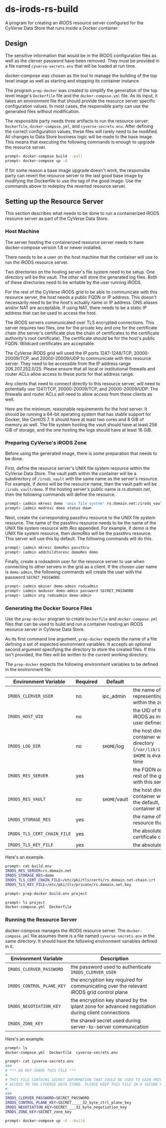 # ds-irods-rs-build

A program for creating an iRODS resource server configured for the CyVerse Data Store that runs
inside a Docker container.


## Design

The sensitive information that would be in the iRODS configuration files as well as the clerver
password have been removed. They must be provided in a file named `cyverse-secrets.env` that will
be loaded at run time.

docker-compose was chosen as the tool to manage the building of the top level image as well as
starting and stopping its container instance.

The program `prep-docker` was created to simplify the generation of the top level image's
`Dockerfile` file and the `docker-compose.yml` file. As its input, it takes an environment file
that should provide the resource server specific configuration values. In most cases, the
responsible party can use the generated files without modification.

The responsible party needs three artifacts to run the resource server: `Dockerfile`,
`docker-compose.yml`, and `cyverse-secrets.env`. After defining the correct configuration values,
these files will rarely need to be modified. All changes to Data Store business logic will be made
to the base image. This means that executing the following commands is enough to upgrade the
resource server.

```bash
prompt> docker-compose build --pull
prompt> docker-compose up -d
```

If for some reason a base image upgrade doesn't work, the responsibe party can revert the resource
server to the last good base image by modifying the Dockerfile to use the tag of the good image.
Use the commands above to redeploy the reverted resource server.


## Setting up the Resource Server

This section describes what needs to be done to run a containerized iRODS resource server as part
of the CyVerse Data Store.

### Host Machine

The server hosting the containerized resource server needs to have docker-compose version 1.8 or
newer installed.

There needs to be a user on the host machine that the container will use to run the iRODS resource
server.

Two directories on the hosting server's file system need to be setup. One directory will be the
vault. The other will store the generated log files. Both of these directories need to be writable
by the user running iRODS.

For the rest of the CyVerse iRODS grid to be able to communicate with this resource server, the
host needs a public FQDN or IP address. This doesn't necessarily need to be the host's actually
name or IP address. DNS aliases and/or NAT are acceptable. If using NAT, there needs to be a static
IP address that can be used to access the host.

The iRODS servers communicated over TLS encrypted connections. This server requires two files, one
for the private key and one for the certificate chain (the server's certificate plus the chain of
certificates to the certificate authority's root certificate). The certificate should be for the
host's public FQDN. Wildcard certificates are acceptable.

The CyVerse iRODS grid will used the IP ports 1247-1248/TCP, 20000-20009/TCP, and 20000-20009/UDP
to communicate with this resource server. They need to be accessible from the IP address range
206.207.252.0/25. Please ensure that all local or institutional firewalls and router ACLs allow
access to these ports for that address range.

Any clients that need to connect directly to this resource server, will need to potentially use
1247/TCP, 20000-20009/TCP, and 20000-20009/UDP. The firewalls and router ACLs will need to allow
access from these clients as well.

Here are the minimum, reasonable requirements for the host server. It should be running a 64-bit
operating system that has stable support for Docker, like CentOS 7. It should have at least two
cores and 8 GiB of memory as well. The file system hosting the vault should have at least 256 GiB
of storage, and the one hosting the logs should have at least 16 GiB.

### Preparing CyVerse's iRODS Zone

Before using the generated image, there is some preparation that needs to be done.

First, define the resource server's UNIX file system resource within the CyVerse Data Store. The
vault path within the container will be a subdirectory of `/irods_vault` with the same name as the
server's resource. For example, if _demo_ will be the resource name, then the vault path will be
`/irods_vault/demo`. If the hosting server's public name is _rs.domain.net_, then the following
commands will define the resource.

```bash
prompt> iadmin mkresc demo 'unix file system' rs.domain.net:/irods_vault/demo
prompt> iadmin modresc demo status down
```

Next, create the corresponding passthru resource to the UNIX file system resource. The name of the
passthru resource needs to be the name of the UNIX file system resource with _Res_ appended. For
example, if _demo_ is the UNIX file system resource, then _demoRes_ will be the passthru resource.
This server will use this by default. The following commands will do this.

```bash
prompt> iadmin mkresc demoRes passthru
prompt> iadmin addchildtoresc demoRes demo
```

Finally, create a rodsadmin user for the resource server to use when connecting to other servers
in the grid as a client. If the chosen user name is `demo-admin`, the following commands will
create the user with the password `SECRET_PASSWORD`.

```bash
prompt> iadmin mkuser demo-admin rodsadmin
prompt> iadmin moduser demo-admin password SECRET_PASSWORD
prompt> iadmin atg rodsadmin demo-admin
```

### Generating the Docker Source Files

Use the `prep-docker` program to create `Dockerfile` and `docker-compose.yml` files that can be
used to build and run a container hosting an iRODS resource server in CyVerse Data Store.

As its first command line argument, `prep-docker` expects the name of a file defining a set of
expected environment variables. It accepts an optional second argument specifying the directory to
store the created files. If this isn't provided, the files will be written to the current working
directory.

The `prep-docker` expects the following environment variables to be defined in the environment
file.

Environment Variable        | Required | Default       | Description
--------------------------- | -------- | ------------- | -----------
`IRODS_CLERVER_USER`        | no       | ipc_admin     | the name of the rodsadmin user representing the resource server within the zone
`IRODS_HOST_UID`            | no       |               | the UID of the hosting server to run iRODS as instead of the default user defined in the container
`IRODS_LOG_DIR`             | no       | `$HOME`/log   | the host directory where the container will mount the iRODS log directory (`/var/lib/irods/iRODS/server/log`), `$HOME` is evaluated at container start time
`IRODS_RES_SERVER`          | yes      |               | the FQDN or address used by the rest of the grid to communicate with this server
`IRODS_RES_VAULT`           | no       | `$HOME`/vault | the host directory where the container will mount the vault, for the default, `$HOME` is evaluated at container start time
`IRODS_STORAGE_RES`         | yes      |               | the name of the unix file system resource that will be served
`IRODS_TLS_CERT_CHAIN_FILE` | yes      |               | the absolute path to the TLS certificate chain file
`IRODS_TLS_KEY_FILE`        | yes      |               | the absolute path to the TLS key file

Here's an example.

```bash
prompt> cat build.env
IRODS_RES_SERVER=rs.domain.net
IRODS_STORAGE_RES=demo
IRODS_TLS_CERT_CHAIN_FILE=/etc/pki/tls/certs/rs.domain.net-chain.crt
IRODS_TLS_KEY_FILE=/etc/pki/tls/private/rs.domain.net.key

prompt> prep-docker build.env project

prompt> ls project
docker-compose.yml  Dockerfile
```

### Running the Resource Server

docker-compose manages the iRODS resource server. The `docker-compose.yml` file assumes there is a
file named `cyverse-secrets.env` in the same directory. It should have the following environment
variables defined in it.

Environment Variable      | Description
------------------------- | -----------
`IRODS_CLERVER_PASSWORD`  | the password used to authenticate `IRODS_CLERVER_USER`
`IRODS_CONTROL_PLANE_KEY` | the encryption key required for communicating over the relevant iRODS grid control plane
`IRODS_NEGOTIATION_KEY`   | the encryption key shared by the iplant zone for advanced negotiation during client connections
`IRODS_ZONE_KEY`          | the shared secret used during server-to-server communication

Here's an example.

```bash
prompt> ls
docker-compose.yml  Dockerfile  cyverse-secrets.env

prompt> cat cyverse-secrets.env
###
# *** DO NOT SHARE THIS FILE ***
#
# THIS FILE CONTAINS SECRET INFORMATION THAT COULD BE USED TO GAIN PRIVILEGED
# ACCESS TO THE CYVERSE DATA STORE. PLEASE KEEP THIS FILE IN A SECURE PLACE.
#
###
IRODS_CLERVER_PASSWORD=SECRET_PASSWORD
IRODS_CONTROL_PLANE_KEY=SECRET_____32_byte_ctrl_plane_key
IRODS_NEGOTIATION_KEY=SECRET____32_byte_negotiation_key
IRODS_ZONE_KEY=SECRET_zone_key

prompt> docker-compose up -d --build
```
